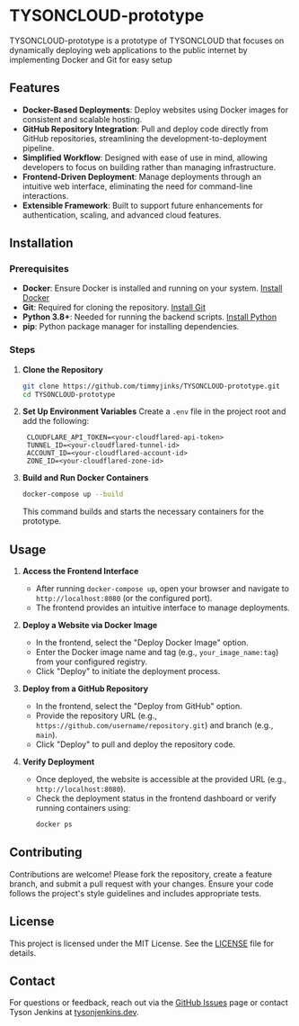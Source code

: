 # TYSONCLOUD-prototype

TYSONCLOUD-prototype is a prototype of TYSONCLOUD that focuses on dynamically deploying web applications to the public internet by implementing Docker and Git for easy setup
## Features

- **Docker-Based Deployments**: Deploy websites using Docker images for consistent and scalable hosting.
- **GitHub Repository Integration**: Pull and deploy code directly from GitHub repositories, streamlining the development-to-deployment pipeline.
- **Simplified Workflow**: Designed with ease of use in mind, allowing developers to focus on building rather than managing infrastructure.
- **Frontend-Driven Deployment**: Manage deployments through an intuitive web interface, eliminating the need for command-line interactions.
- **Extensible Framework**: Built to support future enhancements for authentication, scaling, and advanced cloud features.

## Installation

### Prerequisites
- **Docker**: Ensure Docker is installed and running on your system. [Install Docker](https://docs.docker.com/get-docker/)
- **Git**: Required for cloning the repository. [Install Git](https://git-scm.com/downloads)
- **Python 3.8+**: Needed for running the backend scripts. [Install Python](https://www.python.org/downloads/)
- **pip**: Python package manager for installing dependencies.

### Steps
1. **Clone the Repository**
   ```bash
   git clone https://github.com/timmyjinks/TYSONCLOUD-prototype.git
   cd TYSONCLOUD-prototype
   ```

2. **Set Up Environment Variables**
   Create a `.env` file in the project root and add the following:
   ```plaintext
    CLOUDFLARE_API_TOKEN=<your-cloudflared-api-token>
    TUNNEL_ID=<your-cloudflared-tunnel-id>
    ACCOUNT_ID=<your-cloudflared-account-id>
    ZONE_ID=<your-cloudflared-zone-id>
   ```

3. **Build and Run Docker Containers**
   ```bash
   docker-compose up --build
   ```

   This command builds and starts the necessary containers for the prototype.

## Usage

1. **Access the Frontend Interface**
   - After running `docker-compose up`, open your browser and navigate to `http://localhost:8080` (or the configured port).
   - The frontend provides an intuitive interface to manage deployments.

2. **Deploy a Website via Docker Image**
   - In the frontend, select the "Deploy Docker Image" option.
   - Enter the Docker image name and tag (e.g., `your_image_name:tag`) from your configured registry.
   - Click "Deploy" to initiate the deployment process.

3. **Deploy from a GitHub Repository**
   - In the frontend, select the "Deploy from GitHub" option.
   - Provide the repository URL (e.g., `https://github.com/username/repository.git`) and branch (e.g., `main`).
   - Click "Deploy" to pull and deploy the repository code.

4. **Verify Deployment**
   - Once deployed, the website is accessible at the provided URL (e.g., `http://localhost:8080`).
   - Check the deployment status in the frontend dashboard or verify running containers using:
     ```bash
     docker ps
     ```
     
## Contributing

Contributions are welcome! Please fork the repository, create a feature branch, and submit a pull request with your changes. Ensure your code follows the project's style guidelines and includes appropriate tests.

## License

This project is licensed under the MIT License. See the [LICENSE](LICENSE) file for details.

## Contact

For questions or feedback, reach out via the [GitHub Issues](https://github.com/timmyjinks/TYSONCLOUD-prototype/issues) page or contact Tyson Jenkins at [tysonjenkins.dev](https://tysonjenkins.dev).
